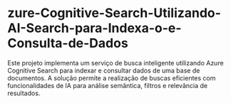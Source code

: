 # zure-Cognitive-Search-Utilizando-AI-Search-para-Indexa-o-e-Consulta-de-Dados
Este projeto implementa um serviço de busca inteligente utilizando Azure Cognitive Search para indexar e consultar dados de uma base de documentos. A solução permite a realização de buscas eficientes com funcionalidades de IA para análise semântica, filtros e relevância de resultados.
